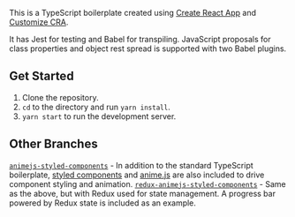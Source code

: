 This is a TypeScript boilerplate created using [Create React App](https://github.com/facebook/create-react-app) and [Customize CRA](https://github.com/arackaf/customize-cra).

It has Jest for testing and Babel for transpiling. JavaScript proposals for class properties and object rest spread is supported with two Babel plugins.

## Get Started
1. Clone the repository.
2. ```cd``` to the directory and run ```yarn install```.
3. ```yarn start``` to run the development server.

## Other Branches
[```animejs-styled-components```](https://github.com/WilsonCWong/react-ts-boilerplate/tree/animejs-styled-components) - In addition to the standard TypeScript boilerplate, [styled components](https://www.styled-components.com/) and [anime.js](https://animejs.com/) are also included to drive component styling and animation.
[```redux-animejs-styled-components```](https://github.com/WilsonCWong/react-ts-boilerplate/tree/redux-animejs-styled-components) - Same as the above, but with Redux used for state management. A progress bar powered by Redux state is included as an example.
